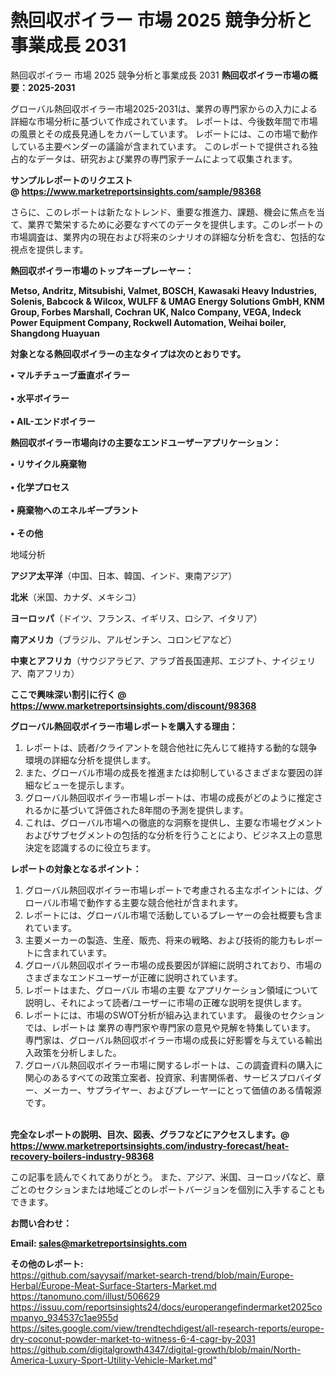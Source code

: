 # 熱回収ボイラー 市場 2025 競争分析と事業成長 2031
熱回収ボイラー 市場 2025 競争分析と事業成長 2031
<strong><b>熱回収ボイラー市場の概要：2025-2031</b></strong>

グローバル熱回収ボイラー市場2025-2031は、業界の専門家からの入力による詳細な市場分析に基づいて作成されています。 レポートは、今後数年間で市場の風景とその成長見通しをカバーしています。 レポートには、この市場で動作している主要ベンダーの議論が含まれています。 このレポートで提供される独占的なデータは、研究および業界の専門家チームによって収集されます。

<strong>サンプルレポートのリクエスト @ <a href=https://www.marketreportsinsights.com/sample/98368>https://www.marketreportsinsights.com/sample/98368</a></strong>

さらに、このレポートは新たなトレンド、重要な推進力、課題、機会に焦点を当て、業界で繁栄するために必要なすべてのデータを提供します。このレポートの市場調査は、業界内の現在および将来のシナリオの詳細な分析を含む、包括的な視点を提供します。

<strong>熱回収ボイラー市場のトップキープレーヤー：</strong>

<strong>Metso, Andritz, Mitsubishi, Valmet, BOSCH, Kawasaki Heavy Industries, Solenis, Babcock & Wilcox, WULFF & UMAG Energy Solutions GmbH, KNM Group, Forbes Marshall, Cochran UK, Nalco Company, VEGA, Indeck Power Equipment Company, Rockwell Automation, Weihai boiler, Shangdong Huayuan</strong>

<strong><b>対象となる熱回収ボイラーの主なタイプは次のとおりです。</b></strong>

<strong>• マルチチューブ垂直ボイラー<br><br>• 水平ボイラー<br><br>•  AIL-エンドボイラー</strong>

<strong><b>熱回収ボイラー市場向けの主要なエンドユーザーアプリケーション：</b></strong>

<strong>• リサイクル廃棄物<br><br>• 化学プロセス<br><br>• 廃棄物へのエネルギープラント<br><br>• その他</strong>

 地域分析

<strong><b>アジア太平洋</b></strong>（中国、日本、韓国、インド、東南アジア）

<strong><b>北米</b></strong>（米国、カナダ、メキシコ）

<strong><b>ヨーロッパ</b></strong>（ドイツ、フランス、イギリス、ロシア、イタリア）

<strong><b>南アメリカ</b></strong>（ブラジル、アルゼンチン、コロンビアなど）

<strong><b>中東とアフリカ</b></strong>（サウジアラビア、アラブ首長国連邦、エジプト、ナイジェリア、南アフリカ）

<strong>ここで興味深い割引に行く @ <a href=https://www.marketreportsinsights.com/discount/98368>https://www.marketreportsinsights.com/discount/98368</a></strong>

<strong><b>グローバル熱回収ボイラー市場レポートを購入する理由：</b></strong>
<ol>
  <li>レポートは、読者/クライアントを競合他社に先んじて維持する動的な競争環境の詳細な分析を提供します。</li>
  <li>また、グローバル市場の成長を推進または抑制しているさまざまな要因の詳細なビューを提示します。</li>
  <li>グローバル熱回収ボイラー市場レポートは、市場の成長がどのように推定されるかに基づいて評価された8年間の予測を提供します。</li>
  <li>これは、グローバル市場への徹底的な洞察を提供し、主要な市場セグメントおよびサブセグメントの包括的な分析を行うことにより、ビジネス上の意思決定を認識するのに役立ちます。</li>
</ol>
<strong><b>レポートの対象となるポイント：</b></strong>
<ol>
  <li>グローバル熱回収ボイラー市場レポートで考慮される主なポイントには、グローバル市場で動作する主要な競合他社が含まれます。</li>
  <li>レポートには、グローバル市場で活動しているプレーヤーの会社概要も含まれています。</li>
  <li>主要メーカーの製造、生産、販売、将来の戦略、および技術的能力もレポートに含まれています。</li>
  <li>グローバル熱回収ボイラー市場の成長要因が詳細に説明されており、市場のさまざまなエンドユーザーが正確に説明されています。</li>
  <li>レポートはまた、グローバル 市場の主要 なアプリケーション領域について説明し、それによって読者/ユーザーに市場の正確な説明を提供します。</li>
  <li>レポートには、市場のSWOT分析が組み込まれています。 最後のセクションでは、レポートは 業界の専門家や専門家の意見や見解を特集しています。 専門家は、グローバル熱回収ボイラー市場の成長に好影響を与えている輸出入政策を分析しました。</li>
  <li>グローバル熱回収ボイラー市場に関するレポートは、この調査資料の購入に関心のあるすべての政策立案者、投資家、利害関係者、サービスプロバイダー、メーカー、サプライヤー、およびプレーヤーにとって価値のある情報源です。</li>
</ol><br>
<strong>完全なレポートの説明、目次、図表、グラフなどにアクセスします。@ <a href=https://www.marketreportsinsights.com/industry-forecast/heat-recovery-boilers-industry-98368>https://www.marketreportsinsights.com/industry-forecast/heat-recovery-boilers-industry-98368</a></strong>

この記事を読んでくれてありがとう。 また、アジア、米国、ヨーロッパなど、章ごとのセクションまたは地域ごとのレポートバージョンを個別に入手することもできます。

<strong><b>お問い合わせ：</b></strong>

<strong>Email: </strong><a href=mailto:sales@marketreportsinsights.com><strong>sales@marketreportsinsights.com</strong></a>

<strong>その他のレポート:</strong>
<br>
<a href=https://github.com/sayysaif/market-search-trend/blob/main/Europe-Herbal/Europe-Meat-Surface-Starters-Market.md>https://github.com/sayysaif/market-search-trend/blob/main/Europe-Herbal/Europe-Meat-Surface-Starters-Market.md</a>
<br>
<a href=https://tanomuno.com/illust/506629>https://tanomuno.com/illust/506629</a>
<br>
<a href=https://issuu.com/reportsinsights24/docs/europerangefindermarket2025companyo_934537c1ae955d>https://issuu.com/reportsinsights24/docs/europerangefindermarket2025companyo_934537c1ae955d</a>
<br>
<a href=https://sites.google.com/view/trendtechdigest/all-research-reports/europe-dry-coconut-powder-market-to-witness-6-4-cagr-by-2031>https://sites.google.com/view/trendtechdigest/all-research-reports/europe-dry-coconut-powder-market-to-witness-6-4-cagr-by-2031</a>
<br>
<a href=https://github.com/digitalgrowth4347/digital-growth/blob/main/North-America-Luxury-Sport-Utility-Vehicle-Market.md>https://github.com/digitalgrowth4347/digital-growth/blob/main/North-America-Luxury-Sport-Utility-Vehicle-Market.md</a>"
